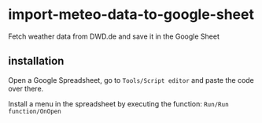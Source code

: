 # import-meteo-data-to-google-sheet
Fetch weather data from DWD.de and save it in the Google Sheet

## installation
Open a Google Spreadsheet, go to `Tools/Script editor` and paste the code over there.

Install a menu in the spreadsheet by executing the function: `Run/Run function/OnOpen`
